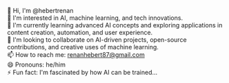 👋 Hi, I'm @hebertrenan  
👀 I'm interested in AI, machine learning, and tech innovations.  
🌱 I'm currently learning advanced AI concepts and exploring applications in content creation, automation, and user experience.  
💞️ I'm looking to collaborate on AI-driven projects, open-source contributions, and creative uses of machine learning.  
📫 How to reach me: renanhebert87@gmail.com  
😄 Pronouns: he/him  
⚡ Fun fact: I'm fascinated by how AI can be trained...  

<!---
hebertrenan/hebertrenan is a ✨ special ✨ repository because its `README.md` (this file) appears on your GitHub profile.
You can click the Preview link to take a look at your changes.
--->
